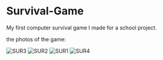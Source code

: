 # Survival-Game
My first computer survival game I made for a school project.

the photos of the game:

![SUR3](https://github.com/user-attachments/assets/8e71ce85-3867-4f3f-ac52-c559ad419109)
![SUR2](https://github.com/user-attachments/assets/5e6b92e8-3795-4b72-b85d-677382ecb430)
![SUR1](https://github.com/user-attachments/assets/75da6478-4766-4f80-a855-ee1de502da9d)
![SUR4](https://github.com/user-attachments/assets/a64adafd-ce2b-479e-b402-d4ac876f5ea7)
